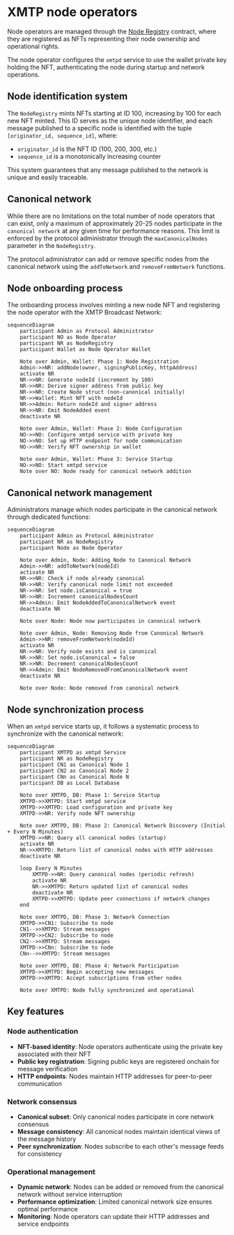 # XMTP node operators

Node operators are managed through the [Node Registry](../src/settlement-chain/NodeRegistry.sol) contract, where they are registered as NFTs representing their node ownership and operational rights.

The node operator configures the `xmtpd` service to use the wallet private key holding the NFT, authenticating the node during startup and network operations.

## Node identification system

The `NodeRegistry` mints NFTs starting at ID 100, increasing by 100 for each new NFT minted. This ID serves as the unique node identifier, and each message published to a specific node is identified with the tuple `[originator_id, sequence_id]`, where:

- `originator_id` is the NFT ID (100, 200, 300, etc.)
- `sequence_id` is a monotonically increasing counter

This system guarantees that any message published to the network is unique and easily traceable.

## Canonical network

While there are no limitations on the total number of node operators that can exist, only a maximum of approximately 20-25 nodes participate in the `canonical network` at any given time for performance reasons. This limit is enforced by the protocol administrator through the `maxCanonicalNodes` parameter in the `NodeRegistry`.

The protocol administrator can add or remove specific nodes from the canonical network using the `addToNetwork` and `removeFromNetwork` functions.

## Node onboarding process

The onboarding process involves minting a new node NFT and registering the node operator with the XMTP Broadcast Network:

```mermaid
sequenceDiagram
    participant Admin as Protocol Administrator
    participant NO as Node Operator
    participant NR as NodeRegistry
    participant Wallet as Node Operator Wallet

    Note over Admin, Wallet: Phase 1: Node Registration
    Admin->>NR: addNode(owner, signingPublicKey, httpAddress)
    activate NR
    NR->>NR: Generate nodeId (increment by 100)
    NR->>NR: Derive signer address from public key
    NR->>NR: Create Node struct (non-canonical initially)
    NR->>Wallet: Mint NFT with nodeId
    NR->>Admin: Return nodeId and signer address
    NR->>NR: Emit NodeAdded event
    deactivate NR

    Note over Admin, Wallet: Phase 2: Node Configuration
    NO->>NO: Configure xmtpd service with private key
    NO->>NO: Set up HTTP endpoint for node communication
    NO->>NR: Verify NFT ownership in wallet

    Note over Admin, Wallet: Phase 3: Service Startup
    NO->>NO: Start xmtpd service
    Note over NO: Node ready for canonical network addition
```

## Canonical network management

Administrators manage which nodes participate in the canonical network through dedicated functions:

```mermaid
sequenceDiagram
    participant Admin as Protocol Administrator
    participant NR as NodeRegistry
    participant Node as Node Operator

    Note over Admin, Node: Adding Node to Canonical Network
    Admin->>NR: addToNetwork(nodeId)
    activate NR
    NR->>NR: Check if node already canonical
    NR->>NR: Verify canonical node limit not exceeded
    NR->>NR: Set node.isCanonical = true
    NR->>NR: Increment canonicalNodesCount
    NR->>Admin: Emit NodeAddedToCanonicalNetwork event
    deactivate NR

    Note over Node: Node now participates in canonical network

    Note over Admin, Node: Removing Node from Canonical Network
    Admin->>NR: removeFromNetwork(nodeId)
    activate NR
    NR->>NR: Verify node exists and is canonical
    NR->>NR: Set node.isCanonical = false
    NR->>NR: Decrement canonicalNodesCount
    NR->>Admin: Emit NodeRemovedFromCanonicalNetwork event
    deactivate NR

    Note over Node: Node removed from canonical network
```

## Node synchronization process

When an `xmtpd` service starts up, it follows a systematic process to synchronize with the canonical network:

```mermaid
sequenceDiagram
    participant XMTPD as xmtpd Service
    participant NR as NodeRegistry
    participant CN1 as Canonical Node 1
    participant CN2 as Canonical Node 2
    participant CNn as Canonical Node N
    participant DB as Local Database

    Note over XMTPD, DB: Phase 1: Service Startup
    XMTPD->>XMTPD: Start xmtpd service
    XMTPD->>XMTPD: Load configuration and private key
    XMTPD->>NR: Verify node NFT ownership

    Note over XMTPD, DB: Phase 2: Canonical Network Discovery (Initial + Every N Minutes)
    XMTPD->>NR: Query all canonical nodes (startup)
    activate NR
    NR->>XMTPD: Return list of canonical nodes with HTTP addresses
    deactivate NR

    loop Every N Minutes
        XMTPD->>NR: Query canonical nodes (periodic refresh)
        activate NR
        NR->>XMTPD: Return updated list of canonical nodes
        deactivate NR
        XMTPD->>XMTPD: Update peer connections if network changes
    end

    Note over XMTPD, DB: Phase 3: Network Connection
    XMTPD->>CN1: Subscribe to node
    CN1-->>XMTPD: Stream messages
    XMTPD->>CN2: Subscribe to node
    CN2-->>XMTPD: Stream messages
    XMTPD->>CNn: Subscribe to node
    CNn-->>XMTPD: Stream messages

    Note over XMTPD, DB: Phase 4: Network Participation
    XMTPD->>XMTPD: Begin accepting new messages
    XMTPD->>XMTPD: Accept subscriptions from other nodes

    Note over XMTPD: Node fully synchronized and operational
```

## Key features

### Node authentication

- **NFT-based identity**: Node operators authenticate using the private key associated with their NFT
- **Public key registration**: Signing public keys are registered onchain for message verification
- **HTTP endpoints**: Nodes maintain HTTP addresses for peer-to-peer communication

### Network consensus

- **Canonical subset**: Only canonical nodes participate in core network consensus
- **Message consistency**: All canonical nodes maintain identical views of the message history
- **Peer synchronization**: Nodes subscribe to each other's message feeds for consistency

### Operational management

- **Dynamic network**: Nodes can be added or removed from the canonical network without service interruption
- **Performance optimization**: Limited canonical network size ensures optimal performance
- **Monitoring**: Node operators can update their HTTP addresses and service endpoints
